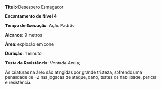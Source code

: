 **Titulo**:Desespero Esmagador

**Encantamento de Nível 4**

**Tempo de Execução**: Ação Padrão

**Alcance**: 9 metros

**Área**:  explosão em cone

**Duração**: 1 minuto

**Teste de Resistência**: Vontade Anula;

As criaturas na área são atingidas por grande tristeza, sofrendo uma penalidade de –2 nas jogadas de ataque, dano, testes de habilidade, perícia e resistência.